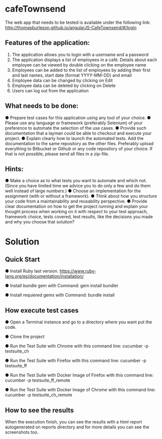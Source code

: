 # cafeTownsend

The web app that needs to be tested is available under the following link:
http://thomasburleson.github.io/angularJS-CafeTownsend/#/login
## Features of the application:

1. The application allows you to login with a username and a password 
2. The application displays a list of employees in a café. Details about each
employee can be viewed by double clicking on the employee name
3. Employees can be added to the list of employees by adding their first
and last names, start date (format YYYY-MM-DD) and email
4. Employee data can be changed by clicking on Edit
5. Employee data can be deleted by clicking on Delete
6. Users can log out from the application

## What needs to be done:
● Prepare test cases for this application using any tool of your
choice.
● Please use any language or framework (preferably Selenium) of your
preference to automate the selection of the use cases.
● Provide such documentation that a layman could be able to checkout and
execute your project.
● Explain clearly how to launch the automated tests. Add the documentation to
the same repository as the other files. Preferably upload everything to
Bitbucket or Github or any code repository of your choice. If that is not
possible, please send all files in a zip-file.

## Hints:
● Make a choice as to what tests you want to automate and which not. (Since you
have limited time we advice you to do only a few and do them well instead of
large numbers.)
● Choose an implementation for the assignment (with or without a framework).
● Think about how you structure your code from a maintainability and reusability
perspective.
● Provide clear documentation on how to get the project running and explain your
thought process when working on it with respect to your test approach,
framework choice, tests covered, test results, like the decisions you made and
why you choose that solution?

# Solution

## Quick Start 

● Install Ruby last version. https://www.ruby-lang.org/es/documentation/installation/

● Install bundle gem with Command: gem install bundler

● Install requiered gems with Command: bundle install

## How execute test cases

● Open a Terminal instance and go to a directory where you want put the code.

● Clone the project 

● Run the Test Suite with Chrome with this command line: cucumber -p testsuite_ch

● Run the Test Suite with Firefox with this command line: cucumber -p testsuite_ff

● Run the Test Suite with Docker Image of Firefox with this command line: cucumber -p testsuite_ff_remote

● Run the Test Suite with Docker Image of Chrome with this command line: cucumber -p testsuite_ch_remote

## How to see the results

When the execution finish, you can see the results with a html report autogenerated on reports directory and for more details you can see the screenshots too.


